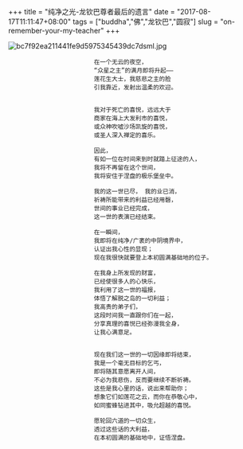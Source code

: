 +++
title = "纯净之光-龙钦巴尊者最后的遗言"
date = "2017-08-17T11:11:47+08:00"
tags = ["buddha","佛","龙钦巴","圆寂"]
slug = "on-remember-your-my-teacher"
+++

![bc7f92ea211441fe9d5975345439dc7dsml.jpg](http://gw.vpool.club/ipfs/QmZocuLxRMDbxWywKMNMjTDmHKF6VLB2dwwQnhE5zaekBg "遍智龙钦巴")

                            在一个无云的夜空，
                            “众星之主”的满月即将升起——
                            莲花生大士，我慈悲之主的脸
                            引我靠近，发射出温柔的欢迎。


                            我对于死亡的喜悦，远远大于
                            商家在海上大发利市的喜悦，
                            或众神吹嘘沙场凯旋的喜悦，
                            或圣人深入禅定的喜乐。

                            因此，
                            有如一位在时间来到时就踏上征途的人，
                            我将不再留在这个世间，
                            我将安住于涅盘的极乐堡垒中。

                            我的这一世已尽， 我的业已消，
                            祈祷所能带来的利益已经用磬，
                            世间的事业已经完成，
                            这一世的表演已经结束。

                            在一瞬间，
                            我即将在纯净/广袤的中阴境界中，
                            认证出我心性的显现；
                            现在我很快就要登上本初圆满基础地的位子。

                            在我身上所发现的财富，
                            已经使很多人的心快乐，
                            我利用了这一世的福报，
                            体悟了解脱之岛的一切利益；
                            我高贵的弟子们，
                            这段时间我一直跟你们在一起，
                            分享真理的喜悦已经弥漫我全身，
                            让我心满意足。


                            现在我们这一世的一切因缘即将结束，
                            我是一个毫无目标的乞丐，
                            即将随其意愿离开人间，
                            不必为我悲伤，反而要继续不断祈祷。
                            这些是我心里的话，说出来帮助你；
                            想象它们如莲花之云，而你在恭敬心中，
                            如同蜜蜂钻进其中，吸允超越的喜悦。

                            愿轮回六道的一切众生，
                            透过这些话的大利益，
                            在本初圆满的基础地中，证悟涅盘。
